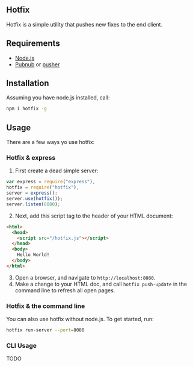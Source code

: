 ## Hotfix

Hotfix is a simple utility that pushes new fixes to the end client. 

## Requirements

- [Node.js](http://nodejs.org)
- [Pubnub](http://www.pubnub.com/) or [pusher](http://pusher.com/)

## Installation

Assuming you have node.js installed, call:

```bash
npm i hotfix -g
```

## Usage

There are a few ways yo use hotfix:

### Hotfix & express

1. First create a dead simple server:

```javascript
var express = require("express"),
hotfix = require("hotfix"),
server = express();
server.use(hotfix());
server.listen(8080);
```

2. Next, add this script tag to the header of your HTML document:

```html
<html>
  <head>
    <script src="/hotfix.js"></script>
  </head>
  <body>
    Hello World!
  </body>
</html>
```

3. Open a browser, and navigate to `http://localhost:8080`.
4. Make a change to your HTML doc, and call `hotfix push-update` in the command line to refresh all open pages.


### Hotfix & the command line

You can also use hotfix without node.js. To get started, run:

```bash
hotfix run-server --port=8080
```

### CLI Usage

TODO



